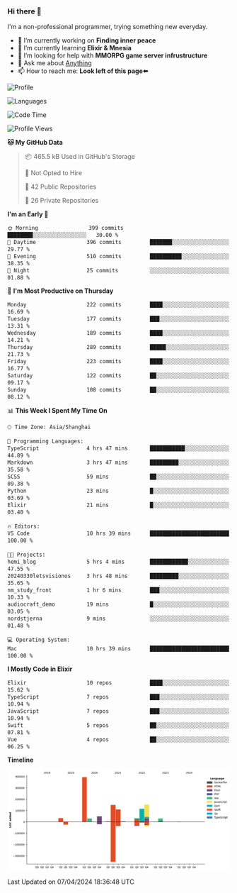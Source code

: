 ### Hi there 👋

I'm a non-professional programmer, trying something new everyday.

<!--
**dyzdyz010/dyzdyz010** is a ✨ _special_ ✨ repository because its `README.md` (this file) appears on your GitHub profile.
-->

- 🔭 I’m currently working on **Finding inner peace**
- 🌱 I’m currently learning **Elixir & Mnesia**
- 🤔 I’m looking for help with **MMORPG game server infrustructure**
- 💬 Ask me about [Anything](https://github.com/dyzdyz010/dyzdyz010/issues)
- 📫 How to reach me: **Look left of this page⬅️**

<!-- - 👯 I’m looking to collaborate on
- 😄 Pronouns: ...
- ⚡ Fun fact: ...
 -->
 
![Profile](https://github-readme-stats.vercel.app/api?username=dyzdyz010&count_private=true&show_icons=true&theme=dracula)

![Languages](https://github-readme-stats.vercel.app/api/top-langs/?username=dyzdyz010&layout=compact&theme=dracula)

<!--START_SECTION:waka-->
![Code Time](http://img.shields.io/badge/Code%20Time-1%2C326%20hrs%206%20mins-blue)

![Profile Views](http://img.shields.io/badge/Profile%20Views-88-blue)

**🐱 My GitHub Data** 

> 📦 465.5 kB Used in GitHub's Storage 
 > 
> 🚫 Not Opted to Hire
 > 
> 📜 42 Public Repositories 
 > 
> 🔑 26 Private Repositories 
 > 
**I'm an Early 🐤** 

```text
🌞 Morning                399 commits         ████████░░░░░░░░░░░░░░░░░   30.00 % 
🌆 Daytime                396 commits         ███████░░░░░░░░░░░░░░░░░░   29.77 % 
🌃 Evening                510 commits         ██████████░░░░░░░░░░░░░░░   38.35 % 
🌙 Night                  25 commits          ░░░░░░░░░░░░░░░░░░░░░░░░░   01.88 % 
```
📅 **I'm Most Productive on Thursday** 

```text
Monday                   222 commits         ████░░░░░░░░░░░░░░░░░░░░░   16.69 % 
Tuesday                  177 commits         ███░░░░░░░░░░░░░░░░░░░░░░   13.31 % 
Wednesday                189 commits         ████░░░░░░░░░░░░░░░░░░░░░   14.21 % 
Thursday                 289 commits         █████░░░░░░░░░░░░░░░░░░░░   21.73 % 
Friday                   223 commits         ████░░░░░░░░░░░░░░░░░░░░░   16.77 % 
Saturday                 122 commits         ██░░░░░░░░░░░░░░░░░░░░░░░   09.17 % 
Sunday                   108 commits         ██░░░░░░░░░░░░░░░░░░░░░░░   08.12 % 
```


📊 **This Week I Spent My Time On** 

```text
🕑︎ Time Zone: Asia/Shanghai

💬 Programming Languages: 
TypeScript               4 hrs 47 mins       ███████████░░░░░░░░░░░░░░   44.89 % 
Markdown                 3 hrs 47 mins       █████████░░░░░░░░░░░░░░░░   35.58 % 
SCSS                     59 mins             ██░░░░░░░░░░░░░░░░░░░░░░░   09.38 % 
Python                   23 mins             █░░░░░░░░░░░░░░░░░░░░░░░░   03.69 % 
Elixir                   21 mins             █░░░░░░░░░░░░░░░░░░░░░░░░   03.40 % 

🔥 Editors: 
VS Code                  10 hrs 39 mins      █████████████████████████   100.00 % 

🐱‍💻 Projects: 
hemi_blog                5 hrs 4 mins        ████████████░░░░░░░░░░░░░   47.55 % 
20240330letsvisionos     3 hrs 48 mins       █████████░░░░░░░░░░░░░░░░   35.65 % 
nm_study_front           1 hr 6 mins         ███░░░░░░░░░░░░░░░░░░░░░░   10.33 % 
audiocraft_demo          19 mins             █░░░░░░░░░░░░░░░░░░░░░░░░   03.05 % 
nordstjerna              9 mins              ░░░░░░░░░░░░░░░░░░░░░░░░░   01.48 % 

💻 Operating System: 
Mac                      10 hrs 39 mins      █████████████████████████   100.00 % 
```

**I Mostly Code in Elixir** 

```text
Elixir                   10 repos            ████░░░░░░░░░░░░░░░░░░░░░   15.62 % 
TypeScript               7 repos             ███░░░░░░░░░░░░░░░░░░░░░░   10.94 % 
JavaScript               7 repos             ███░░░░░░░░░░░░░░░░░░░░░░   10.94 % 
Swift                    5 repos             ██░░░░░░░░░░░░░░░░░░░░░░░   07.81 % 
Vue                      4 repos             ██░░░░░░░░░░░░░░░░░░░░░░░   06.25 % 
```



**Timeline**

![Lines of Code chart](https://raw.githubusercontent.com/dyzdyz010/dyzdyz010/master/assets/bar_graph.png)


 Last Updated on 07/04/2024 18:36:48 UTC
<!--END_SECTION:waka-->
